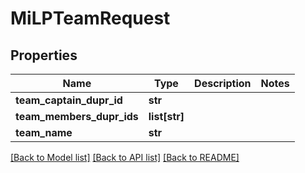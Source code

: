 # MiLPTeamRequest

## Properties
Name | Type | Description | Notes
------------ | ------------- | ------------- | -------------
**team_captain_dupr_id** | **str** |  | 
**team_members_dupr_ids** | **list[str]** |  | 
**team_name** | **str** |  | 

[[Back to Model list]](../README.md#documentation-for-models) [[Back to API list]](../README.md#documentation-for-api-endpoints) [[Back to README]](../README.md)

